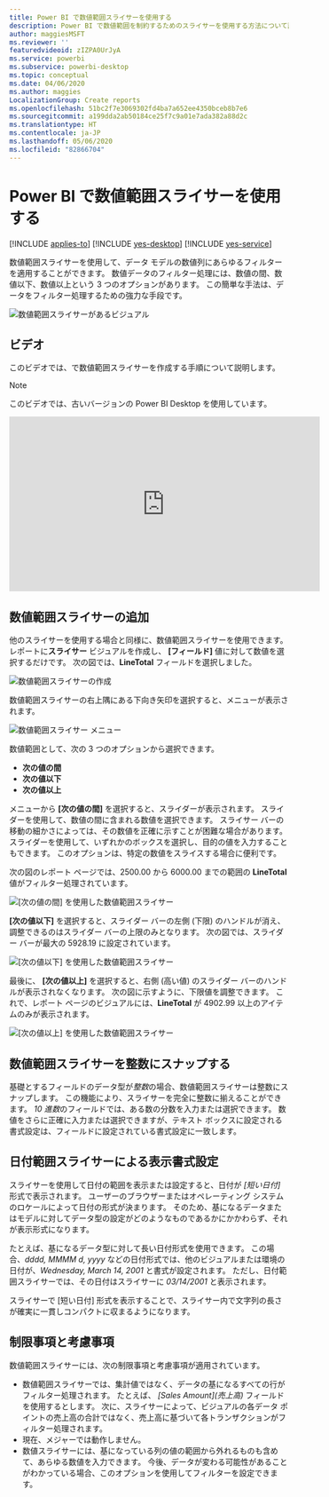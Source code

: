 ```yaml
---
title: Power BI で数値範囲スライサーを使用する
description: Power BI で数値範囲を制約するためのスライサーを使用する方法について説明します。
author: maggiesMSFT
ms.reviewer: ''
featuredvideoid: zIZPA0UrJyA
ms.service: powerbi
ms.subservice: powerbi-desktop
ms.topic: conceptual
ms.date: 04/06/2020
ms.author: maggies
LocalizationGroup: Create reports
ms.openlocfilehash: 51bc2f7e3069302fd4ba7a652ee4350bceb8b7e6
ms.sourcegitcommit: a199dda2ab50184ce25f7c9a01e7ada382a88d2c
ms.translationtype: HT
ms.contentlocale: ja-JP
ms.lasthandoff: 05/06/2020
ms.locfileid: "82866704"
---
```

# <a name="use-the-numeric-range-slicer-in-power-bi"></a>Power BI で数値範囲スライサーを使用する

[!INCLUDE [applies-to](includes/applies-to.md)] [!INCLUDE [yes-desktop](includes/yes-desktop.md)] [!INCLUDE [yes-service](includes/yes-service.md)]

数値範囲スライサーを使用して、データ モデルの数値列にあらゆるフィルターを適用することができます。 数値データのフィルター処理には、数値の間、数値以下、数値以上という 3 つのオプションがあります。 この簡単な手法は、データをフィルター処理するための強力な手段です。

![数値範囲スライサーがあるビジュアル](media/desktop-slicer-numeric-range/desktop-slicer-numeric-range-0.png)

## <a name="video"></a>ビデオ

このビデオでは、で数値範囲スライサーを作成する手順について説明します。

> [!NOTE]
> このビデオでは、古いバージョンの Power BI Desktop を使用しています。

<iframe width="560" height="315" src="https://www.youtube.com/embed/zIZPA0UrJyA" frameborder="0" allowfullscreen></iframe> 


## <a name="add-a-numeric-range-slicer"></a>数値範囲スライサーの追加

他のスライサーを使用する場合と同様に、数値範囲スライサーを使用できます。 レポートに**スライサー** ビジュアルを作成し、 **[フィールド]** 値に対して数値を選択するだけです。 次の図では、**LineTotal** フィールドを選択しました。

![数値範囲スライサーの作成](media/desktop-slicer-numeric-range/desktop-slicer-numeric-range-1-create.png)

数値範囲スライサーの右上隅にある下向き矢印を選択すると、メニューが表示されます。

![数値範囲スライサー メニュー](media/desktop-slicer-numeric-range/desktop-slicer-numeric-range-2-between.png)

数値範囲として、次の 3 つのオプションから選択できます。

* **次の値の間**
* **次の値以下**
* **次の値以上**

メニューから **[次の値の間]** を選択すると、スライダーが表示されます。 スライダーを使用して、数値の間に含まれる数値を選択できます。 スライサー バーの移動の細かさによっては、その数値を正確に示すことが困難な場合があります。 スライダーを使用して、いずれかのボックスを選択し、目的の値を入力することもできます。 このオプションは、特定の数値をスライスする場合に便利です。

次の図のレポート ページでは、2500.00 から 6000.00 までの範囲の **LineTotal** 値がフィルター処理されています。

![[次の値の間] を使用した数値範囲スライサー](media/desktop-slicer-numeric-range/desktop-slicer-numeric-range-3-between-range.png)

**[次の値以下]** を選択すると、スライダー バーの左側 (下限) のハンドルが消え、調整できるのはスライダー バーの上限のみとなります。 次の図では、スライダー バーが最大の 5928.19 に設定されています。

![[次の値以下] を使用した数値範囲スライサー](media/desktop-slicer-numeric-range/desktop-slicer-numeric-range-4-less-than.png)

最後に、 **[次の値以上]** を選択すると、右側 (高い値) のスライダー バーのハンドルが表示されなくなります。 次の図に示すように、下限値を調整できます。 これで、レポート ページのビジュアルには、**LineTotal** が 4902.99 以上のアイテムのみが表示されます。

![[次の値以上] を使用した数値範囲スライサー](media/desktop-slicer-numeric-range/desktop-slicer-numeric-range-5-greater-than.png)

## <a name="snap-to-whole-numbers-with-the-numeric-range-slicer"></a>数値範囲スライサーを整数にスナップする

基礎とするフィールドのデータ型が*整数*の場合、数値範囲スライサーは整数にスナップします。 この機能により、スライサーを完全に整数に揃えることができます。 *10 進数*のフィールドでは、ある数の分数を入力または選択できます。 数値をさらに正確に入力または選択できますが、テキスト ボックスに設定される書式設定は、フィールドに設定されている書式設定に一致します。

## <a name="display-formatting-with-the-date-range-slicer"></a>日付範囲スライサーによる表示書式設定

スライサーを使用して日付の範囲を表示または設定すると、日付が *[短い日付]* 形式で表示されます。 ユーザーのブラウザーまたはオペレーティング システムのロケールによって日付の形式が決まります。 そのため、基になるデータまたはモデルに対してデータ型の設定がどのようなものであるかにかかわらず、それが表示形式になります。

たとえば、基になるデータ型に対して長い日付形式を使用できます。 この場合、*dddd, MMMM d, yyyy* などの日付形式では、他のビジュアルまたは環境の日付が、*Wednesday, March 14, 2001* と書式が設定されます。 ただし、日付範囲スライサーでは、その日付はスライサーに *03/14/2001* と表示されます。

スライサーで [短い日付] 形式を表示することで、スライサー内で文字列の長さが確実に一貫しコンパクトに収まるようになります。

## <a name="limitations-and-considerations"></a>制限事項と考慮事項

数値範囲スライサーには、次の制限事項と考慮事項が適用されています。

* 数値範囲スライサーでは、集計値ではなく、データの基になるすべての行がフィルター処理されます。 たとえば、 *[Sales Amount]\(売上高\)* フィールドを使用するとします。 次に、スライサーによって、ビジュアルの各データ ポイントの売上高の合計ではなく、売上高に基づいて各トランザクションがフィルター処理されます。
* 現在、メジャーでは動作しません。
* 数値スライサーには、基になっている列の値の範囲から外れるものも含めて、あらゆる数値を入力できます。 今後、データが変わる可能性があることがわかっている場合、このオプションを使用してフィルターを設定できます。

